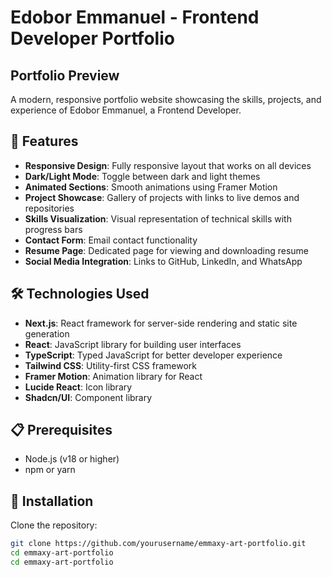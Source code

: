 # Edobor Emmanuel - Frontend Developer Portfolio

## Portfolio Preview

A modern, responsive portfolio website showcasing the skills, projects, and experience of Edobor Emmanuel, a Frontend Developer.

## 🌟 Features
- **Responsive Design**: Fully responsive layout that works on all devices
- **Dark/Light Mode**: Toggle between dark and light themes
- **Animated Sections**: Smooth animations using Framer Motion
- **Project Showcase**: Gallery of projects with links to live demos and repositories
- **Skills Visualization**: Visual representation of technical skills with progress bars
- **Contact Form**: Email contact functionality
- **Resume Page**: Dedicated page for viewing and downloading resume
- **Social Media Integration**: Links to GitHub, LinkedIn, and WhatsApp

## 🛠️ Technologies Used
- **Next.js**: React framework for server-side rendering and static site generation
- **React**: JavaScript library for building user interfaces
- **TypeScript**: Typed JavaScript for better developer experience
- **Tailwind CSS**: Utility-first CSS framework
- **Framer Motion**: Animation library for React
- **Lucide React**: Icon library
- **Shadcn/UI**: Component library

## 📋 Prerequisites
- Node.js (v18 or higher)
- npm or yarn

## 🚀 Installation

Clone the repository:
```bash
git clone https://github.com/yourusername/emmaxy-art-portfolio.git
cd emmaxy-art-portfolio
cd emmaxy-art-portfolio
